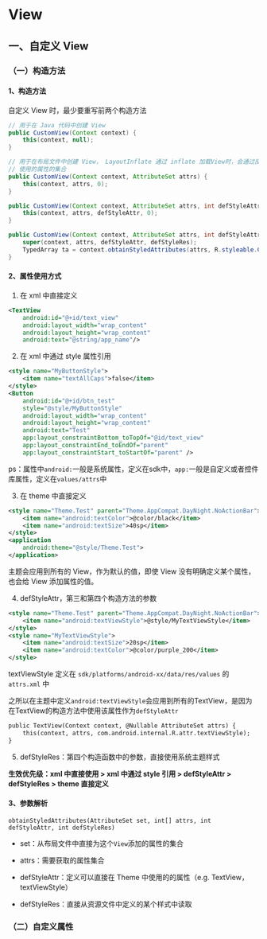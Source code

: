 # View

## 一、自定义 View

### （一）构造方法

#### 1、构造方法

自定义 View 时，最少要重写前两个构造方法

~~~java
// 用于在 Java 代码中创建 View
public CustomView(Context context) {
    this(context, null);
}

// 用于在布局文件中创建 View， LayoutInflate 通过 inflate 加载View时，会通过反射调用该构造方法，参数 attrs 是在布局文件中
// 使用的属性的集合
public CustomView(Context context, AttributeSet attrs) {
    this(context, attrs, 0); 
}

public CustomView(Context context, AttributeSet attrs, int defStyleAttr) {
    this(context, attrs, defStyleAttr, 0);
}

public CustomView(Context context, AttributeSet attrs, int defStyleAttr, int defStyleRes) {
    super(context, attrs, defStyleAttr, defStyleRes);
	TypedArray ta = context.obtainStyledAttributes(attrs, R.styleable.CustomView, defStyleAttr, defStyleRes);
}
~~~

#### 2、属性使用方式

1. 在 xml 中直接定义

~~~xml
<TextView
    android:id="@+id/text_view"
    android:layout_width="wrap_content"
    android:layout_height="wrap_content"
    android:text="@string/app_name"/>
~~~

2. 在 xml 中通过 style 属性引用

~~~xml
<style name="MyButtonStyle">
    <item name="textAllCaps">false</item>
</style>
<Button
    android:id="@+id/btn_test"
    style="@style/MyButtonStyle"
    android:layout_width="wrap_content"
    android:layout_height="wrap_content"
    android:text="Test"
    app:layout_constraintBottom_toTopOf="@id/text_view"
    app:layout_constraintEnd_toEndOf="parent"
    app:layout_constraintStart_toStartOf="parent" />
~~~

ps：属性中`android:`一般是系统属性，定义在sdk中，`app:`一般是自定义或者控件库属性，定义在`values/attrs`中

3. 在 theme 中直接定义

~~~xml
<style name="Theme.Test" parent="Theme.AppCompat.DayNight.NoActionBar">
    <item name="android:textColor">@color/black</item>
    <item name="android:textSize">40sp</item>
</style>
<application
    android:theme="@style/Theme.Test">
</application>
~~~

主题会应用到所有的 View，作为默认的值，即使 View 没有明确定义某个属性，也会给 View 添加属性的值。

4. defStyleAttr，第三和第四个构造方法的参数

~~~xml
<style name="Theme.Test" parent="Theme.AppCompat.DayNight.NoActionBar">
    <item name="android:textViewStyle">@style/MyTextViewStyle</item>
</style>
<style name="MyTextViewStyle">
    <item name="android:textSize">20sp</item>
    <item name="android:textColor">@color/purple_200</item>
</style>
~~~

textViewStyle 定义在 `sdk/platforms/android-xx/data/res/values` 的 `attrs.xml` 中

之所以在主题中定义`android:textViewStyle`会应用到所有的TextView，是因为在TextView的构造方法中使用该属性作为`defStyleAttr`

~~~xml
public TextView(Context context, @Nullable AttributeSet attrs) {
    this(context, attrs, com.android.internal.R.attr.textViewStyle);
}
~~~

5. defStyleRes：第四个构造函数中的参数，直接使用系统主题样式

**生效优先级：xml 中直接使用 > xml 中通过 style 引用 > defStyleAttr > defStyleRes > theme 直接定义**

#### 3、参数解析

`obtainStyledAttributes(AttributeSet set, int[] attrs, int defStyleAttr, int defStyleRes)`

- set：从布局文件中直接为这个`View`添加的属性的集合

- attrs：需要获取的属性集合
- defStyleAttr：定义可以直接在 Theme 中使用的的属性（e.g. TextView，textViewStyle）
- defStyleRes：直接从资源文件中定义的某个样式中读取

### （二）自定义属性






